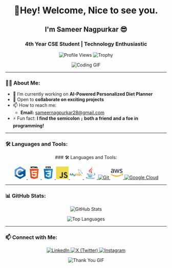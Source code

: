 <h1 align="center">👋Hey! Welcome, Nice to see you.</h1>
<h2 align="center">I'm Sameer Nagpurkar 😎</h2>
<h3 align="center">4th Year CSE Student | Technology Enthusiastic</h3>

<p align="center"> 
   <img src="https://komarev.com/ghpvc/?username=sameernagpurkar&label=Profile%20Views&color=0e75b6&style=flat" alt="Profile Views" /> 
   <img src="https://github-profile-trophy.vercel.app/?username=sameernagpurkar&theme=gruvbox&margin-w=15&margin-h=15&row=2&column=3" alt="Trophy" />
</p>

<p align="center">
   <img src="https://media1.tenor.com/m/GfSX-u7VGM4AAAAC/coding.gif" alt="Coding GIF" width="300"/>
</p>

---

### 👨‍💻 About Me:
- 🔭 I’m currently working on **AI-Powered Personalized Diet Planner**   
- 🤝 Open to **collaborate on exciting projects**   
- 📫 How to reach me:  
  - **Email:** sameernagpurkar28@gmail.com  
- ⚡ Fun fact: **I find the semicolon `;` both a friend and a foe in programming!**
 

---
### 🛠️ Languages and Tools:
<p align="center">
### 🛠️ Languages and Tools:
<p align="center">
   <a href="https://www.cprogramming.com/" target="_blank" rel="noreferrer">
      <img src="https://raw.githubusercontent.com/devicons/devicon/master/icons/c/c-original.svg" alt="C" width="40" height="40"/>
   </a>
   <a href="https://www.w3schools.com/html/" target="_blank" rel="noreferrer">
      <img src="https://raw.githubusercontent.com/devicons/devicon/master/icons/html5/html5-original-wordmark.svg" alt="HTML5" width="40" height="40"/>
   </a>
   <a href="https://www.w3schools.com/css/" target="_blank" rel="noreferrer">
      <img src="https://raw.githubusercontent.com/devicons/devicon/master/icons/css3/css3-original-wordmark.svg" alt="CSS3" width="40" height="40"/>
   </a>
   <a href="https://www.javascript.com/" target="_blank" rel="noreferrer">
      <img src="https://raw.githubusercontent.com/devicons/devicon/master/icons/javascript/javascript-original.svg" alt="JavaScript" width="40" height="40"/>
   </a>
   <a href="https://www.mysql.com/" target="_blank" rel="noreferrer">
      <img src="https://raw.githubusercontent.com/devicons/devicon/master/icons/mysql/mysql-original-wordmark.svg" alt="MySQL" width="40" height="40"/>
   </a>
   <a href="https://www.java.com/" target="_blank" rel="noreferrer">
      <img src="https://raw.githubusercontent.com/devicons/devicon/master/icons/java/java-original.svg" alt="Java" width="40" height="40"/>
   </a>
   <a href="https://git-scm.com/" target="_blank" rel="noreferrer">
      <img src="https://www.vectorlogo.zone/logos/git-scm/git-scm-icon.svg" alt="Git" width="40" height="40"/>
   </a>
   <a href="https://aws.amazon.com/" target="_blank" rel="noreferrer">
      <img src="https://raw.githubusercontent.com/devicons/devicon/master/icons/amazonwebservices/amazonwebservices-original-wordmark.svg" alt="AWS" width="40" height="40"/>
   </a>
   <a href="https://cloud.google.com/" target="_blank" rel="noreferrer">
      <img src="https://www.vectorlogo.zone/logos/google_cloud/google_cloud-icon.svg" alt="Google Cloud" width="40" height="40"/>
   </a>
</p>


---

### 📊 GitHub Stats:
<p align="center">
   <img src="https://github-readme-stats.vercel.app/api?username=sameernagpurkar&show_icons=true&theme=radical&locale=en" alt="GitHub Stats" />
</p>
<p align="center">
   <img src="https://github-readme-stats.vercel.app/api/top-langs/?username=sameernagpurkar&layout=compact&theme=radical" alt="Top Languages" />
</p>

---

### 📫 Connect with Me:
<p align="center">
   <a href="https://linkedin.com/in/sameernagpurkar2804" target="_blank" rel="noreferrer">
      <img src="https://raw.githubusercontent.com/rahuldkjain/github-profile-readme-generator/master/src/images/icons/Social/linked-in-alt.svg" alt="LinkedIn" width="60" height="60"/>
   </a>
   <a href="https://x.com/Sameer2850?t=lGdK4vt77HukTt40Vel2mA&s=09" target="_blank" rel="noreferrer">
      <img src="https://raw.githubusercontent.com/rahuldkjain/github-profile-readme-generator/master/src/images/icons/Social/twitter-alt.svg" alt="X (Twitter)" width="60" height="60"/>
   </a>
   <a href="https://www.instagram.com/sameernagpurkar_/profilecard/?igsh=MXB5bTV1d29uanZvMQ==" target="_blank" rel="noreferrer">
      <img src="https://raw.githubusercontent.com/rahuldkjain/github-profile-readme-generator/master/src/images/icons/Social/instagram.svg" alt="Instagram" width="60" height="60"/>
   </a>
</p>

</p>

<p align="center">
   <img src="https://i.giphy.com/media/v1.Y2lkPTc5MGI3NjExNzFtajRlMDlqeWtjYmZ5MmF6OHNiMWE4NzJmdHU5MG5rNXJlajg0ZSZlcD12MV9pbnRlcm5hbF9naWZfYnlfaWQmY3Q9Zw/fQ1RLeylZsbDctAADh/giphy.gif" alt="Thank You GIF" width="400"/>
</p>
